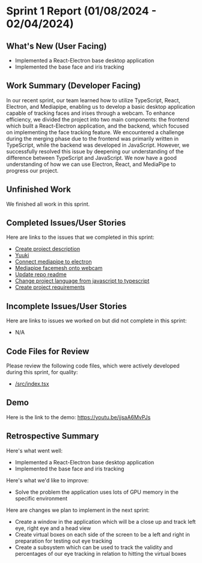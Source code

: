 # Sprint 1 Report (01/08/2024 - 02/04/2024)

## What's New (User Facing)

* Implemented a React-Electron base desktop application
* Implemented the base face and iris tracking

## Work Summary (Developer Facing)
In our recent sprint, our team learned how to utilize TypeScript, React, Electron, and Mediapipe, enabling us to develop a basic desktop application capable of tracking faces and irises through a webcam. To enhance efficiency, we divided the project into two main components: the frontend which built a React-Electron application, and the backend, which focused on implementing the face tracking feature. We encountered a challenge during the merging phase due to the frontend was primarily written in TypeScript, while the backend was developed in JavaScript. However, we successfully resolved this issue by deepening our understanding of the difference between TypeScript and JavaScript. We now have a good understanding of how we can use Electron, React, and MediaPipe to progress our project.

## Unfinished Work
We finished all work in this sprint.

## Completed Issues/User Stories
Here are links to the issues that we completed in this sprint:

 * [Create project description](https://github.com/WSUCptSCapstone-S24-F24/-cep-fullstackapp-/issues/1#issue-2097137351)
 * [Yuuki](https://github.com/WSUCptSCapstone-S24-F24/-cep-fullstackapp-/pull/2)
 * [Connect mediapipe to electron](https://github.com/WSUCptSCapstone-S24-F24/-cep-fullstackapp-/issues/3)
 * [Mediapipe facemesh onto webcam](https://github.com/WSUCptSCapstone-S24-F24/-cep-fullstackapp-/issues/4#issue-2117301260)
 * [Update repo readme](https://github.com/WSUCptSCapstone-S24-F24/-cep-fullstackapp-/issues/5#issue-2117301454)
 * [Change project language from javascript to typescript](https://github.com/WSUCptSCapstone-S24-F24/-cep-fullstackapp-/issues/6#issue-2117301976)
 * [Create project requirements](https://github.com/WSUCptSCapstone-S24-F24/-cep-fullstackapp-/issues/7#issue-2117302152)

 ## Incomplete Issues/User Stories
 Here are links to issues we worked on but did not complete in this sprint:
 
 * N/A

## Code Files for Review
Please review the following code files, which were actively developed during this sprint, for quality:
 * [/src/index.tsx](https://github.com/WSUCptSCapstone-S24-F24/-cep-fullstackapp-/blob/main/src/index.tsx)

## Demo
Here is the link to the demo:
https://youtu.be/jjsaA6MvPJs
 
## Retrospective Summary
Here's what went well:
  * Implemented a React-Electron base desktop application
  * Implemented the base face and iris tracking
 
Here's what we'd like to improve:
* Solve the problem the application uses lots of GPU memory in the specific environment

Here are changes we plan to implement in the next sprint:
   * Create a window in the application which will be a close up and track left eye, right eye and a head view
   * Create virtual boxes on each side of the screen to be a left and right in preparation for testing out eye tracking
   * Create a subsystem which can be used to track the validity and percentages of our eye tracking in relation to hitting the virtual boxes
